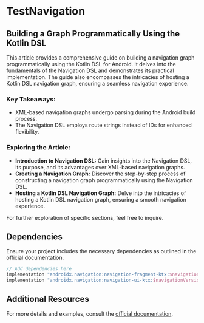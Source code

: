 # TestNavigation


## Building a Graph Programmatically Using the Kotlin DSL

This article provides a comprehensive guide on building a navigation graph programmatically using the Kotlin DSL for Android. It delves into the fundamentals of the Navigation DSL and demonstrates its practical implementation. The guide also encompasses the intricacies of hosting a Kotlin DSL navigation graph, ensuring a seamless navigation experience.

### Key Takeaways:

- XML-based navigation graphs undergo parsing during the Android build process.
- The Navigation DSL employs route strings instead of IDs for enhanced flexibility.

### Exploring the Article:

- **Introduction to Navigation DSL:** Gain insights into the Navigation DSL, its purpose, and its advantages over XML-based navigation graphs.
- **Creating a Navigation Graph:** Discover the step-by-step process of constructing a navigation graph programmatically using the Navigation DSL.
- **Hosting a Kotlin DSL Navigation Graph:** Delve into the intricacies of hosting a Kotlin DSL navigation graph, ensuring a smooth navigation experience.

For further exploration of specific sections, feel free to inquire.
## Dependencies

Ensure your project includes the necessary dependencies as outlined in the official documentation.

```gradle
// Add dependencies here
implementation "androidx.navigation:navigation-fragment-ktx:$navigationVersion"
implementation "androidx.navigation:navigation-ui-ktx:$navigationVersion"
```

## Additional Resources

For more details and examples, consult the [official documentation](https://developer.android.com/guide/navigation/design/kotlin-dsl).
